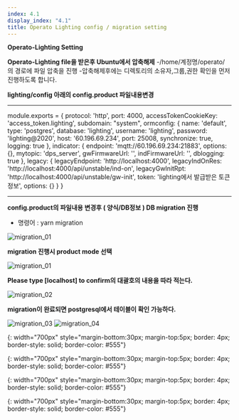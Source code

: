 ```yaml
---
index: 4.1
display_index: "4.1"
title: Operato Lighting config / migration setting
---
```


**Operato-Lighting Setting**

**Operato-Lighting file을 받은후 Ubuntu에서 압축해제** 
-/home/계정명/operato/ 의 경로에 파일 압축을 진행 
-압축해제후에는 디렉토리의 소유자,그룹,권한 확인을 먼저 진행하도록 합니다.

**lighting/config 아래의 config.product 파일내용변경**

---
module.exports = {
  protocol: 'http',
  port: 4000,
  accessTokenCookieKey: 'access_token.lighting',
  subdomain: "system",
  ormconfig: {
    name: 'default',
    type: 'postgres',
    database: 'lighting',
    username: 'lighting',
    password: 'lighting@2020',
    host: '60.196.69.234',
    port: 25008,
    synchronize: true,
    logging: true
  },
  indicator: {
    endpoint: 'mqtt://60.196.69.234:21883',
    options: {},
    mytopic: 'dps_server',
    gwFirmwareUrl: '',
    indFirmwareUrl: '',
    dblogging: true
  },
  legacy: {
    legacyEndpoint: 'http://localhost:4000',
    legacyIndOnRes: 'http://localhost:4000/api/unstable/ind-on',
    legacyGwInitRpt: 'http://localhost:4000/api/unstable/gw-init',
    token: 'lighting에서 발급받은 토큰정보',
    options: {}
  }
}

---

**config.product의 파일내용 변경후 ( 양식/DB정보 ) DB migration 진행**

- 명령어 : yarn migration

![migration_01][migration_01]

**migration 진행시 product mode 선택**

![migration_01][migration_01]

**Please type [localhost] to confirm의 대괄호의 내용을 따라 적는다.**

![migration_02][migration_02]

**migration이 완료되면 postgresql에서 테이블이 확인 가능하다.**

![migration_03][migration_03]
![migration_04][migration_04]


[migration_01]: {{site.baseurl}}/assets/client/migration_01.png
{: width="700px" style="margin-bottom:30px; margin-top:5px; border: 4px; border-style: solid; border-color: #555"}

[migration_02]: {{site.baseurl}}/assets/client/migration_02.png
{: width="700px" style="margin-bottom:30px; margin-top:5px; border: 4px; border-style: solid; border-color: #555"}

[migration_03]: {{site.baseurl}}/assets/client/migration_03.png
{: width="700px" style="margin-bottom:30px; margin-top:5px; border: 4px; border-style: solid; border-color: #555"}

[migration_04]: {{site.baseurl}}/assets/client/migration_04.png
{: width="700px" style="margin-bottom:30px; margin-top:5px; border: 4px; border-style: solid; border-color: #555"}

